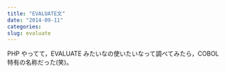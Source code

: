 ```yaml
---
title: "EVALUATE文"
date: "2014-09-11"
categories:
slug: evaluate
---
```

PHP やってて，EVALUATE みたいなの使いたいなって調べてみたら，COBOL 特有の名称だった(笑)。
